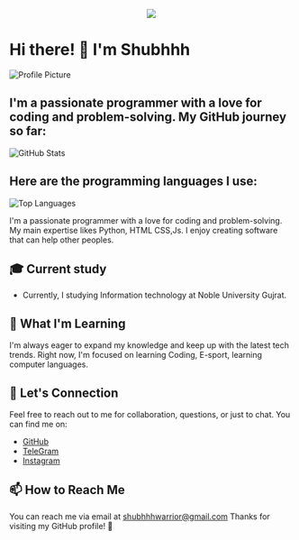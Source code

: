 <p align="center">
  <img src="https://readme-typing-svg.herokuapp.com?color=DC143C&center=true&lines=Welcome+to+shubhhhwarrior;Explore+the+world+of+code;Sharing+exciting+projects+and+scripts;Enjoy+your+stay!&width=500&height=180">
</p>

# Hi there! 👋 I'm Shubhhh
![Profile Picture](https://graph.org/file/6bc974bfde437068a320d.jpg)

## I'm a passionate programmer with a love for coding and problem-solving. My GitHub journey so far:

![GitHub Stats](https://github-readme-stats.vercel.app/api?username=shubhhhwarrior&show_icons=true&theme=radical)

## Here are the programming languages I use:

![Top Languages](https://github-readme-stats.vercel.app/api/top-langs/?username=shubhhhwarrior&layout=compact)


I'm a passionate programmer with a love for coding and problem-solving. My main expertise likes Python, HTML CSS,Js. I enjoy creating software that can help other peoples.

## 🎓 Current study

- Currently, I studying Information technology at  Noble University Gujrat.

## 🌱 What I'm Learning

I'm always eager to expand my knowledge and keep up with the latest tech trends. Right now, I'm focused on learning Coding, E-sport, learning computer languages.

## 💬 Let's Connection

Feel free to reach out to me for collaboration, questions, or just to chat. You can find me on:

- [GitHub](https://github.com/shubhhhwarrior)
- [TeleGram](https://telegram.dog/shubhhh_x3)
- [Instagram](http://instagram.com/shubhhh_x3)

## 📫 How to Reach Me

You can reach me via email at shubhhhwarrior@gmail.com
Thanks for visiting my GitHub profile! 🙂
